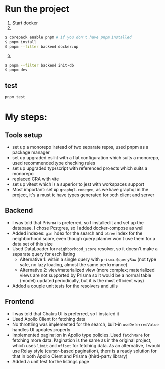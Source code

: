# Run the project
1. Start docker
2. 
```bash
$ corepack enable pnpm # if you don't have pnpm installed
$ pnpm install
$ pnpm --filter backend docker:up
```
3.
```bash
$ pnpm --filter backend init-db
$ pnpm dev
```
## test
```bash
pnpm test
```

# My steps:

## Tools setup
- set up a monorepo instead of two separate repos, used pnpm as a package manager
- set up upgraded eslint with a flat configuration which suits a monorepo, used recommended type checking rules
- set up upgraded typescript with referenced projects which suits a monorepo
- replaced CRA with vite
- set up vitest which is a superior to jest with workspaces support
- Most important: set up `graphql-codegen`, as we have graphql in the project, it's a must to have types generated for both client and server

## Backend
- I was told that Prisma is preferred, so I installed it and set up the database. I chose Postgres, so I added docker-compose as well
- Added indexes: `gin` index for the search and `btree` index for the neighborhood score, even though query planner won't use them for a data set of this size
- Used DataLoader for `neighborhood_score` resolver, so it doesn't make a separate query for each listing
  - Alternative 1: within a single query with `prisma.$queryRaw` (not type safe, no lazy loading, almost the same performance)
  - Alternative 2: view/materialized view (more complex; materialized views are not supported by Prisma so it would be a normal table (model) updated periodically, but it is the most efficient way)
- Added a couple unit tests for the resolvers and utils

## Frontend
- I was told that Chakra UI is preferred, so I installed it
- Used Apollo Client for fetching data
- No throttling was implemented for the search, built-in `useDeferredValue` handles UI updates properly
- Implemented pagination in Apollo type policies. Used `fetchMore` for fetching more data. Pagination is the same as in the original project, which uses `limit` and `offset` for fetching data. 
As an alternative, I would use Relay style (cursor-based pagination), there is a ready solution for that in both Apollo Client and Prisma (third-party library)
- Added a unit test for the listings page
